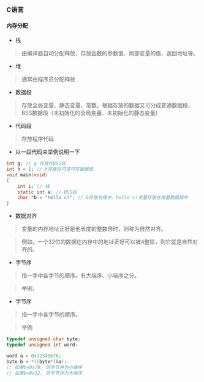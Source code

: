 ### C语言

#### 内存分配
* 栈
> 由编译器自动分配释放，存放函数的参数值、局部变量的值、返回地址等。

* 堆
> 通常由程序员分配释放

* 数据段
> 存放全局变量、静态变量、常数。根据存放的数据又可分成普通数据段，BSS数据段（未初始化的全局变量、未初始化的静态变量）

* 代码段
> 存放程序代码

* 以一段代码来举例说明一下
```c
int g; // g 存放在BSS段
int h = 1; // h存放在可读可写数据段
void main(void)
{
	int i; // 栈
	static int a; // BSS段
	char *b = "hello c!"; // b存放在栈中，hello c!常量存放在常量数据段中
}
```
* 数据对齐
> 变量的内存地址正好是他长度的整数倍时，则称为自然对齐。

> 例如，一个32位的数据在内存中的地址正好可以被4整除，则它就是自然对齐的。

* 字节序
> 指一字中各字节的顺序。有大端序、小端序之分。

> 举例，

* 字节序
> 指一字中各字节的顺序。

> 举例
```c
typedef unsigned char byte;
typedef unsigned int word;

word a = 0x12345678;
byte b = *((byte*)&a);
// 如果b=0x78, 则字节序为小端序
// 如果b=0x12, 则字节序为大端序
```


